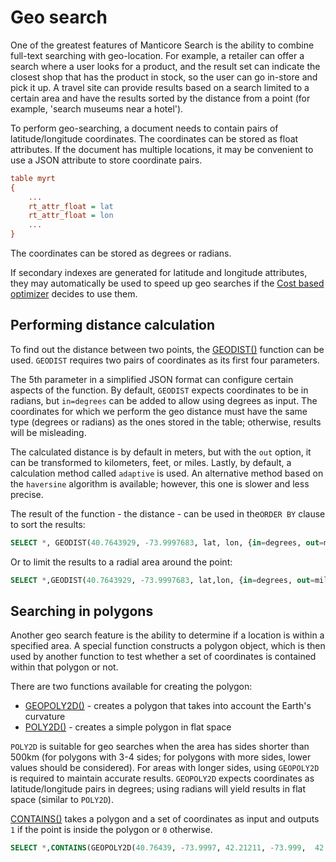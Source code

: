 # Geo search

One of the greatest features of Manticore Search is the ability to combine full-text searching with geo-location. For example, a retailer can offer a search where a user looks for a product, and the result set can indicate the closest shop that has the product in stock, so the user can go in-store and pick it up. A travel site can provide results based on a search limited to a certain area and have the results sorted by the distance from a point (for example, 'search museums near a hotel'). 

To perform geo-searching, a document needs to contain pairs of latitude/longitude coordinates. The coordinates can be stored as float attributes. If the document has multiple locations, it may be convenient to use a JSON attribute to store coordinate pairs.



```ini
table myrt
{
    ...
    rt_attr_float = lat
    rt_attr_float = lon
    ...
}
```

The coordinates can be stored as degrees or radians.

If secondary indexes are generated for latitude and longitude attributes, they may automatically be used to speed up geo searches if the [Cost based optimizer](../Searching/Cost_based_optimizer.md) decides to use them.

## Performing distance сalculation

To find out the distance between two points, the [GEODIST()](../Functions/Geo_spatial_functions.md#GEODIST%28%29) function can be used. `GEODIST` requires two pairs of coordinates as its first four parameters.

The 5th parameter in a simplified JSON format can configure certain aspects of the function. By default, `GEODIST` expects coordinates to be in radians, but `in=degrees` can be added to allow using degrees as input. The coordinates for which we perform the geo distance must have the same type (degrees or radians) as the ones stored in the table; otherwise, results will be misleading.

The calculated distance is by default in meters, but with the `out` option, it can be transformed to kilometers, feet, or miles. Lastly, by default, a calculation method called `adaptive` is used. An alternative method based on the `haversine` algorithm is available; however, this one is slower and less precise.

The result of the function - the distance - can be used in the`ORDER BY` clause to sort the results:

```sql
SELECT *, GEODIST(40.7643929, -73.9997683, lat, lon, {in=degrees, out=miles}) AS distance FROM myindex WHERE MATCH('...') ORDER BY distance ASC, WEIGHT() DESC;
```

Or to limit the results to a radial area around the point:

```sql
SELECT *,GEODIST(40.7643929, -73.9997683, lat,lon, {in=degrees, out=miles}) AS distance FROM myindex WHERE MATCH('...') AND distance <1000 ORDER BY WEIGHT(), DISTANCE ASC;
```

## Searching in polygons

Another geo search feature is the ability to determine if a location is within a specified area. A special function constructs a polygon object, which is then used by another function to test whether a set of coordinates is contained within that polygon or not.

There are two functions available for creating the polygon:

*   [GEOPOLY2D()](../Functions/Geo_spatial_functions.md#GEOPOLY2D%28%29) - creates a polygon that takes into account the Earth's curvature
*   [POLY2D()](../Functions/Geo_spatial_functions.md#POLY2D%28%29) - creates a simple polygon in flat space

`POLY2D` is suitable for geo searches when the area has sides shorter than 500km (for polygons with 3-4 sides; for polygons with more sides, lower values should be considered). For areas with longer sides, using `GEOPOLY2D` is required to maintain accurate results. `GEOPOLY2D` expects coordinates as latitude/longitude pairs in degrees; using radians will yield results in flat space (similar to `POLY2D`).

[CONTAINS()](../Functions/Arrays_and_conditions_functions.md#CONTAINS%28%29) takes a polygon and a set of coordinates as input and outputs `1` if the point is inside the polygon or `0` otherwise.

```sql
SELECT *,CONTAINS(GEOPOLY2D(40.76439, -73.9997, 42.21211, -73.999,  42.21211, -76.123, 40.76439, -76.123), 41.5445, -74.973) AS inside FROM myindex WHERE MATCH('...') AND inside=1;
```
<!-- proofread -->